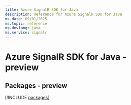 ```yaml
---
title: Azure SignalR SDK for Java
description: Reference for Azure SignalR SDK for Java
ms.date: 09/01/2025
ms.topic: reference
ms.devlang: java
ms.service: signalr
---
```

# Azure SignalR SDK for Java - preview
## Packages - preview
[!INCLUDE [packages](signalr-index.md)]